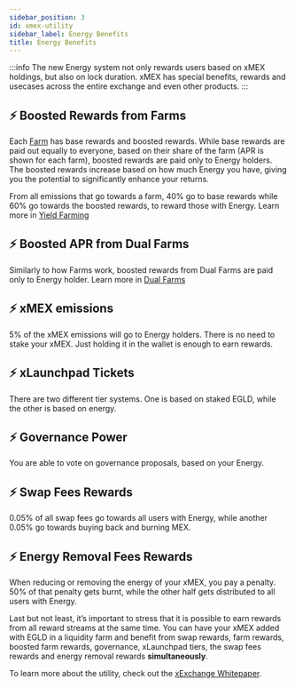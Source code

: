 ```yaml
---
sidebar_position: 3
id: xmex-utility
sidebar_label: Energy Benefits
title: Energy Benefits
---
```


[comment]: # "mx-context-auto"

:::info
The new Energy system not only rewards users based on xMEX holdings, but also on lock duration. xMEX has special benefits, rewards and usecases across the entire exchange and even other products.
:::

## ⚡️ Boosted Rewards from Farms

Each [Farm](/xexchange-products/yield-farming.md) has base rewards and boosted rewards. While base rewards are paid out equally to everyone, based on their share of the farm (APR is shown for each farm), boosted rewards are paid only to Energy holders. The boosted rewards increase based on how much Energy you have, giving you the potential to significantly enhance your returns.

From all emissions that go towards a farm, 40% go to base rewards while 60% go towards the boosted rewards, to reward those with Energy. Learn more in [Yield Farming](/xexchange-products/yield-farming.md)

## ⚡️ Boosted APR from Dual Farms

Similarly to how Farms work, boosted rewards from Dual Farms are paid only to Energy holder. Learn more in [Dual Farms](/xexchange-products/dual-farms.md)

## ⚡️ xMEX emissions

5% of the xMEX emissions will go to Energy holders. There is no need to stake your xMEX. Just holding it in the wallet is enough to earn rewards.

## ⚡️ xLaunchpad Tickets

There are two different tier systems. One is based on staked EGLD, while the other is based on energy.

## ⚡️ Governance Power

You are able to vote on governance proposals, based on your Energy.

## ⚡️ Swap Fees Rewards

0.05% of all swap fees go towards all users with Energy, while another 0.05% go towards buying back and burning MEX.

## ⚡️ Energy Removal Fees Rewards

When reducing or removing the energy of your xMEX, you pay a penalty. 50% of that penalty gets burnt, while the other half gets distributed to all users with Energy.

Last but not least, it’s important to stress that it is possible to earn rewards from all reward streams at the same time. You can have your xMEX added with EGLD in a liquidity farm and benefit from swap rewards, farm rewards, boosted farm rewards, governance, xLaunchpad tiers, the swap fees rewards and energy removal rewards **simultaneously**.

To learn more about the utility, check out the [xExchange Whitepaper](https://xexchange.com/x-exchange-economics.pdf).
